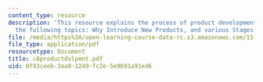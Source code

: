 ```yaml
---
content_type: resource
description: 'This resource explains the process of product development and explains
  the following topics: Why Introduce New Products, and various Stages in the Process.'
file: /media/https%3A/open-learning-course-data-rc.s3.amazonaws.com/15-810-marketing-management-fall-2004/0f93ceeb3aa01249fc2e5e9691a91ed6_c8productdvlpmnt.pdf
file_type: application/pdf
resourcetype: Document
title: c8productdvlpmnt.pdf
uid: 0f93ceeb-3aa0-1249-fc2e-5e9691a91ed6
---
```

